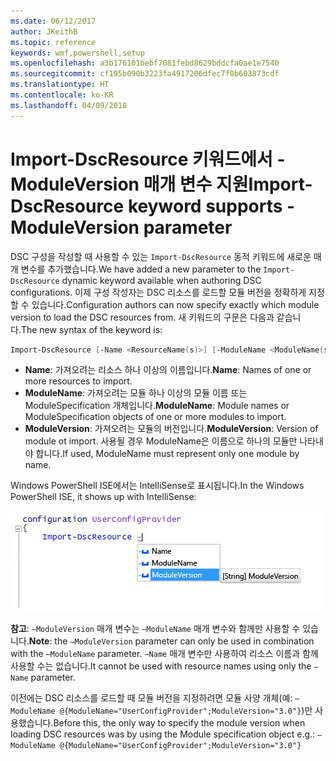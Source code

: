 ```yaml
---
ms.date: 06/12/2017
author: JKeithB
ms.topic: reference
keywords: wmf,powershell,setup
ms.openlocfilehash: a3b176101bebf7081febd8629bddcfa0ae1e7540
ms.sourcegitcommit: cf195b090b3223fa4917206dfec7f0b603873cdf
ms.translationtype: HT
ms.contentlocale: ko-KR
ms.lasthandoff: 04/09/2018
---
```

# <a name="import-dscresource-keyword-supports--moduleversion-parameter"></a><span data-ttu-id="389d0-102">Import-DscResource 키워드에서 -ModuleVersion 매개 변수 지원</span><span class="sxs-lookup"><span data-stu-id="389d0-102">Import-DscResource keyword supports -ModuleVersion parameter</span></span>

<span data-ttu-id="389d0-103">DSC 구성을 작성할 때 사용할 수 있는 `Import-DscResource` 동적 키워드에 새로운 매개 변수를 추가했습니다.</span><span class="sxs-lookup"><span data-stu-id="389d0-103">We have added a new parameter to the `Import-DscResource` dynamic keyword available when authoring DSC configurations.</span></span> <span data-ttu-id="389d0-104">이제 구성 작성자는 DSC 리소스를 로드할 모듈 버전을 정확하게 지정할 수 있습니다.</span><span class="sxs-lookup"><span data-stu-id="389d0-104">Configuration authors can now specify exactly which module version to load the DSC resources from.</span></span> <span data-ttu-id="389d0-105">새 키워드의 구문은 다음과 같습니다.</span><span class="sxs-lookup"><span data-stu-id="389d0-105">The new syntax of the keyword is:</span></span>

```powershell
Import-DscResource [-Name <ResourceName(s)>] [-ModuleName <ModuleName(s)>] [-ModuleVersion <ModuleVersion>]
```

* <span data-ttu-id="389d0-106">**Name**: 가져오려는 리소스 하나 이상의 이름입니다.</span><span class="sxs-lookup"><span data-stu-id="389d0-106">**Name**: Names of one or more resources to import.</span></span>
* <span data-ttu-id="389d0-107">**ModuleName**: 가져오려는 모듈 하나 이상의 모듈 이름 또는 ModuleSpecification 개체입니다.</span><span class="sxs-lookup"><span data-stu-id="389d0-107">**ModuleName**: Module names or ModuleSpecification objects of one or more modules to import.</span></span>
* <span data-ttu-id="389d0-108">**ModuleVersion**: 가져오려는 모듈의 버전입니다.</span><span class="sxs-lookup"><span data-stu-id="389d0-108">**ModuleVersion**: Version of module ot import.</span></span> <span data-ttu-id="389d0-109">사용될 경우 ModuleName은 이름으로 하나의 모듈만 나타내야 합니다.</span><span class="sxs-lookup"><span data-stu-id="389d0-109">If used, ModuleName must represent only one module by name.</span></span>

<span data-ttu-id="389d0-110">Windows PowerShell ISE에서는 IntelliSense로 표시됩니다.</span><span class="sxs-lookup"><span data-stu-id="389d0-110">In the Windows PowerShell ISE, it shows up with IntelliSense:</span></span>

![](../images/Import-DscResource-Modversion.jpg)

<span data-ttu-id="389d0-111">**참고**: `–ModuleVersion` 매개 변수는 `–ModuleName` 매개 변수와 함께만 사용할 수 있습니다.</span><span class="sxs-lookup"><span data-stu-id="389d0-111">**Note**: the `–ModuleVersion` parameter can only be used in combination with the `–ModuleName` parameter.</span></span> <span data-ttu-id="389d0-112">`–Name` 매개 변수만 사용하여 리소스 이름과 함께 사용할 수는 없습니다.</span><span class="sxs-lookup"><span data-stu-id="389d0-112">It cannot be used with resource names using only the `–Name` parameter.</span></span>

<span data-ttu-id="389d0-113">이전에는 DSC 리소스를 로드할 때 모듈 버전을 지정하려면 모듈 사양 개체(예: `–ModuleName @{ModuleName="UserConfigProvider";ModuleVersion="3.0"}`)만 사용했습니다.</span><span class="sxs-lookup"><span data-stu-id="389d0-113">Before this, the only way to specify the module version when loading DSC resources was by using the Module specification object e.g.: `–ModuleName @{ModuleName="UserConfigProvider";ModuleVersion="3.0"}`</span></span>